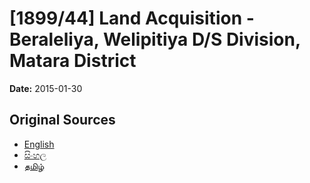 # [1899/44] Land Acquisition - Beraleliya, Welipitiya D/S Division, Matara District

**Date:** 2015-01-30

## Original Sources

- [English](https://documents.gov.lk/view/extra-gazettes/2015/1/1899-44_E.pdf)
- [සිංහල](https://documents.gov.lk/view/extra-gazettes/2015/1/1899-44_S.pdf)
- [தமிழ்](https://documents.gov.lk/view/extra-gazettes/2015/1/1899-44_T.pdf)

